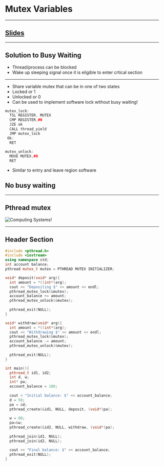 # Mutex Variables
---

## [Slides](https://redhawks-my.sharepoint.com/:p:/g/personal/bowermanjess_seattleu_edu/EbkUmz959UNLqvqoHW_q1_8Bnor80yM2_Am2GHAxlwEpXQ?e=lRsTA6)
---

## Solution to Busy Waiting

- Thread/process can be blocked
- Wake up sleeping signal once it is eligible to enter crtical section

---

- Share variable mutex that can be in one of two states
- Locked or 1
- Unlocked or 0
- Can be used to implement software lock without busy waiting!

```c++
mutex_lock:
  TSL REGISTER, MUTEX
  CMP REGISTER,#0
  JZE ok
  CALL thread_yield
  JMP mutex_lock
 Ok:
  RET
  
mutex_unlock:
  MOVE MUTEX,#0
  RET
```
- Similar to entry and leave region software
## No busy waiting

---
## Pthread mutex

![Computing Systems!](https://redhawks-my.sharepoint.com/:i:/g/personal/bowermanjess_seattleu_edu/EWJkgSGNlZtCmdZ5zj95ZTEBjPOWFwRTpoygfr3-6zQMEw?e=z54g1p)

---
## Header Section

```c++
#include <pthread.h>
#include <iostream>
using namespace std;
int account balance;
pthread mutex_t mutex = PTHREAD MUTEX INITIALIZER;

void* deposit(void* arg){
  int amount = *((int*(arg);
  cout << "Depositing $" << amount << endl;
  pthread_mutex_lock(&mutex);
  account_balance += amount;
  pthread_mutex_unlock(&mutex);
  
  pthread_exit(NULL);
}

void* withdraw(void* arg){
  int amount = *((int*(arg);
  cout << "Withdrawing $" << amount << endl;
  pthread_mutex_lock(&mutex);
  account_balance -= amount;
  pthread_mutex_unlock(&mutex);
  
  pthread_exit(NULL);
}

int main(){
  pthread_t id1, id2;
  int d, w;
  int* pa;
  account_balance = 100;
  
  cout < "Initial balance: $" << account_balance;
  d = 50;
  pa = &d;
  pthread_create(&id1, NULL, deposit, (void*)pa);
  
  w = 60;
  pa=&w;
  pthread_create(&id2, NULL, withdraw, (void*)pa);
  
  pthread_join(id1, NULL);
  pthread_join(id2, NULL);
  
  cout << "Final balance: $" << account_balance;
  pthread_exit(NULL);
}
```




